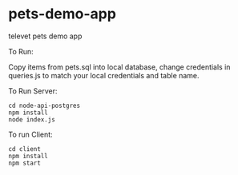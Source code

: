 # pets-demo-app
televet pets demo app

To Run:

Copy items from pets.sql into local database,
change credentials in queries.js to match your local credentials and table name. 

To Run Server:
```
cd node-api-postgres
npm install
node index.js
```

To run Client:
```
cd client
npm install
npm start
```
